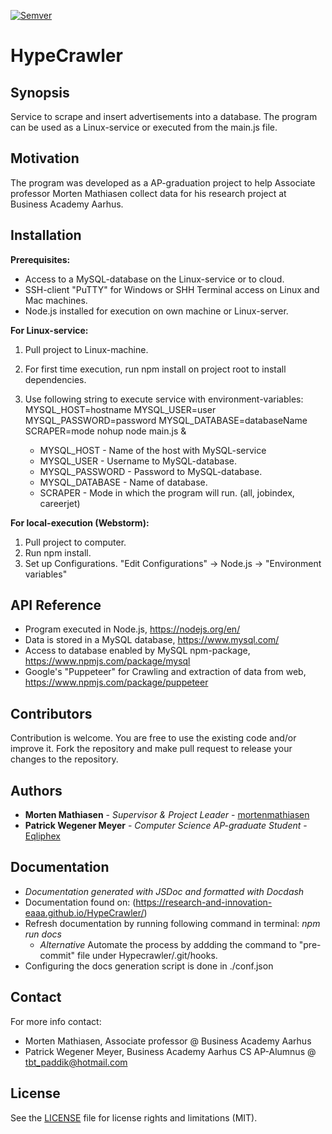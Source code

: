[![Semver](http://img.shields.io/SemVer/1.0.0.png)](http://semver.org/spec/v1.0.0.html)
# HypeCrawler #

## Synopsis

Service to scrape and insert advertisements into a database. The program can be used as a Linux-service or executed from the main.js file.  

## Motivation

The program was developed as a AP-graduation project to help Associate professor Morten Mathiasen collect data for his research project at Business Academy Aarhus.  

## Installation

**Prerequisites:**
* Access to a MySQL-database on the Linux-service or to cloud. 
* SSH-client "PuTTY" for Windows or SHH Terminal access on Linux and Mac machines.
* Node.js installed for execution on own machine or Linux-server.

**For Linux-service:**
1. Pull project to Linux-machine.
2. For first time execution, run npm install on project root to install dependencies.
3. Use following string to execute service with environment-variables: 
  MYSQL_HOST=hostname MYSQL_USER=user MYSQL_PASSWORD=password MYSQL_DATABASE=databaseName SCRAPER=mode nohup node main.js &

    + MYSQL_HOST        - Name of the host with MySQL-service
    + MYSQL_USER        - Username to MySQL-database.
    + MYSQL_PASSWORD    - Password to MySQL-database.
    + MYSQL_DATABASE    - Name of database. 
    + SCRAPER           - Mode in which the program will run. (all, jobindex, careerjet)                                                                  

**For local-execution (Webstorm):**
1. Pull project to computer.
2. Run npm install.
3. Set up Configurations. "Edit Configurations" -> Node.js -> "Environment variables" 

## API Reference

* Program executed in Node.js, https://nodejs.org/en/
* Data is stored in a MySQL database, https://www.mysql.com/
* Access to database enabled by MySQL npm-package, https://www.npmjs.com/package/mysql
* Google's "Puppeteer" for Crawling and extraction of data from web, https://www.npmjs.com/package/puppeteer

## Contributors

Contribution is welcome. You are free to use the existing code and/or improve it. Fork the repository and make pull request to release your changes to the repository.

## Authors

* **Morten Mathiasen** - *Supervisor & Project Leader* - [mortenmathiasen](https://github.com/mortenmathiasen)
* **Patrick Wegener Meyer** - *Computer Science AP-graduate Student* - [Eqliphex](https://github.com/Eqliphex)

## Documentation
* *Documentation generated with JSDoc and formatted with Docdash*
* Documentation found on: (https://research-and-innovation-eaaa.github.io/HypeCrawler/)
* Refresh documentation by running following command in terminal: *npm run docs*
    * *Alternative* Automate the process by addding the command to "pre-commit" file under Hypecrawler/.git/hooks.
* Configuring the docs generation script is done in ./conf.json

## Contact

For more info contact:
* Morten Mathiasen, Associate professor @ Business Academy Aarhus
* Patrick Wegener Meyer, Business Academy Aarhus CS AP-Alumnus @ tbt_paddik@hotmail.com

## License

See the [LICENSE](LICENSE.md) file for license rights and limitations (MIT).

